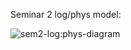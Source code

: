 Seminar 2 log/phys model:

![sem2-log:phys-diagram](https://user-images.githubusercontent.com/91632863/204136285-5dd5c0a4-4537-4f8d-bf27-7c36eb97ca3d.png)
